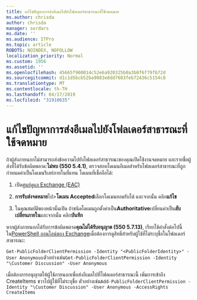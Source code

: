 ```yaml
---
title: แก้ไขปัญหาการส่งอีเมลไปยังโฟลเดอร์สาธารณะที่ใช้จดหมาย
ms.author: chrisda
author: chrisda
manager: serdars
ms.date: ''
ms.audience: ITPro
ms.topic: article
ROBOTS: NOINDEX, NOFOLLOW
localization_priority: Normal
ms.custom: 1956
ms.assetid: ''
ms.openlocfilehash: 45665f900014c52e6a920325b0a3b0f6f79fb72d
ms.sourcegitcommit: d1c1d5bcb52ba9083e8dd7603feb72436c5154c8
ms.translationtype: MT
ms.contentlocale: th-TH
ms.lasthandoff: 04/17/2019
ms.locfileid: "31910635"
---
```

# <a name="fix-email-delivery-issues-to-mail-enabled-public-folders"></a>แก้ไขปัญหาการส่งอีเมลไปยังโฟลเดอร์สาธารณะที่ใช้จดหมาย

ถ้าผู้ส่งภายนอกไม่สามารถส่งข้อความไปยังโฟลเดอร์สาธารณะของคุณเปิดใช้งานจดหมาย และรายชื่อผู้ส่งที่ได้รับข้อผิดพลาด:**ไม่พบ (550 5.4.1)**, ตรวจสอบโดเมนอีเมลสำหรับโฟลเดอร์สาธารณะที่ถูกกำหนดค่าเป็นโดเมนรีเลย์ภายในที่แทน โดเมนที่เชื่อถือได้:

1. เปิด[ศูนย์ดูแล Exchange (EAC)](https://docs.microsoft.com/Exchange/exchange-admin-center)

2. **การรับส่งจดหมาย**ไป\>**โดเมน Accepted**เลือกโดเมนยอมรับได้ และจากนั้น คลิก**แก้ไข**

3. ในคุณสมบัติของหน้านั้นเปิด ถ้าชนิดโดเมนถูกตั้งค่าเป็น**Authoritative**เปลี่ยนค่าเป็น**สับเปลี่ยนภายใน**และจากนั้น คลิก**บันทึก**

หากผู้ส่งภายนอกได้รับการข้อผิดพลาด**คุณไม่ได้รับอนุญาต (550 5.7.13)**, เรียกใช้คำสั่งต่อไปนี้ใน[PowerShell ออนไลน์ของ Exchange](https://docs.microsoft.com/powershell/exchange/exchange-online/connect-to-exchange-online-powershell/connect-to-exchange-online-powershell)เมื่อต้องการดูสิทธิ์สำหรับผู้ใช้ที่ไม่ระบุชื่อในโฟลเดอร์สาธารณะ:

`Get-PublicFolderClientPermission -Identity "<PublicFolderIdentity>" -User Anonymous`ตัวอย่างเช่น`Get-PublicFolderClientPermission -Identity "\Customer Discussion" -User Anonymous`

เมื่อต้องการอนุญาตให้ผู้ใช้ภายนอกเพื่อส่งอีเมลไปที่โฟลเดอร์สาธารณะนี้ เพิ่มการเข้าถึง CreateItems ขวาไปผู้ใช้ที่ไม่ระบุชื่อ ตัวอย่างเช่น`Add-PublicFolderClientPermission -Identity "\Customer Discussion" -User Anonymous -AccessRights CreateItems`
